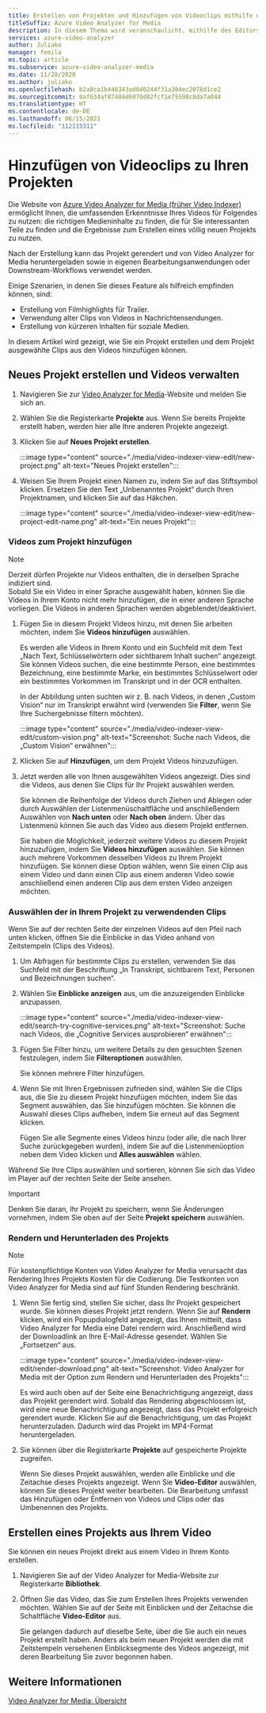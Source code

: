 ```yaml
---
title: Erstellen von Projekten und Hinzufügen von Videoclips mithilfe des Editors von Azure Video Analyzer for Media (früher Video Indexer)
titleSuffix: Azure Video Analyzer for Media
description: In diesem Thema wird veranschaulicht, mithilfe des Editors von Azure Video Analyzer for Media (früher Video Indexer) Projekte erstellt und Videoclips hinzugefügt werden.
services: azure-video-analyzer
author: Juliako
manager: femila
ms.topic: article
ms.subservice: azure-video-analyzer-media
ms.date: 11/28/2020
ms.author: juliako
ms.openlocfilehash: b2a8ca1b446343ad040244f31a304ec2078d1ce2
ms.sourcegitcommit: 0af634af87404d6970d82fcf1e75598c8da7a044
ms.translationtype: HT
ms.contentlocale: de-DE
ms.lasthandoff: 06/15/2021
ms.locfileid: "112115311"
---
```

# <a name="add-video-clips-to-your-projects"></a>Hinzufügen von Videoclips zu Ihren Projekten

Die Website von [Azure Video Analyzer for Media (früher Video Indexer)](https://www.videoindexer.ai/) ermöglicht Ihnen, die umfassenden Erkenntnisse Ihres Videos für Folgendes zu nutzen: die richtigen Medieninhalte zu finden, die für Sie interessanten Teile zu finden und die Ergebnisse zum Erstellen eines völlig neuen Projekts zu nutzen. 

Nach der Erstellung kann das Projekt gerendert und von Video Analyzer for Media heruntergeladen sowie in eigenen Bearbeitungsanwendungen oder Downstream-Workflows verwendet werden.

Einige Szenarien, in denen Sie dieses Feature als hilfreich empfinden können, sind: 

* Erstellung von Filmhighlights für Trailer.
* Verwendung alter Clips von Videos in Nachrichtensendungen.
* Erstellung von kürzeren Inhalten für soziale Medien.

In diesem Artikel wird gezeigt, wie Sie ein Projekt erstellen und dem Projekt ausgewählte Clips aus den Videos hinzufügen können. 

## <a name="create-new-project-and-manage-videos"></a>Neues Projekt erstellen und Videos verwalten

1. Navigieren Sie zur [Video Analyzer for Media](https://www.videoindexer.ai/)-Website und melden Sie sich an.
1. Wählen Sie die Registerkarte **Projekte** aus. Wenn Sie bereits Projekte erstellt haben, werden hier alle Ihre anderen Projekte angezeigt.
1. Klicken Sie auf **Neues Projekt erstellen**.  

    :::image type="content" source="./media/video-indexer-view-edit/new-project.png" alt-text="Neues Projekt erstellen":::
1. Weisen Sie Ihrem Projekt einen Namen zu, indem Sie auf das Stiftsymbol klicken. Ersetzen Sie den Text „Unbenanntes Projekt“ durch Ihren Projektnamen, und klicken Sie auf das Häkchen.

    :::image type="content" source="./media/video-indexer-view-edit/new-project-edit-name.png" alt-text="Ein neues Projekt":::
    
### <a name="add-videos-to-the-project"></a>Videos zum Projekt hinzufügen

> [!NOTE]
> Derzeit dürfen Projekte nur Videos enthalten, die in derselben Sprache indiziert sind. </br>Sobald Sie ein Video in einer Sprache ausgewählt haben, können Sie die Videos in Ihrem Konto nicht mehr hinzufügen, die in einer anderen Sprache vorliegen. Die Videos in anderen Sprachen werden abgeblendet/deaktiviert.

1. Fügen Sie in diesem Projekt Videos hinzu, mit denen Sie arbeiten möchten, indem Sie **Videos hinzufügen** auswählen.

    Es werden alle Videos in Ihrem Konto und ein Suchfeld mit dem Text „Nach Text, Schlüsselwörtern oder sichtbarem Inhalt suchen“ angezeigt. Sie können Videos suchen, die eine bestimmte Person, eine bestimmtes Bezeichnung, eine bestimmte Marke, ein bestimmtes Schlüsselwort oder ein bestimmtes Vorkommen im Transkript und in der OCR enthalten.
    
    In der Abbildung unten suchten wir z. B. nach Videos, in denen „Custom Vision“ nur im Transkript erwähnt wird (verwenden Sie **Filter**, wenn Sie Ihre Suchergebnisse filtern möchten).
    
    :::image type="content" source="./media/video-indexer-view-edit/custom-vision.png" alt-text="Screenshot: Suche nach Videos, die „Custom Vision“ erwähnen":::
1. Klicken Sie auf **Hinzufügen**, um dem Projekt Videos hinzuzufügen.
1. Jetzt werden alle von Ihnen ausgewählten Videos angezeigt. Dies sind die Videos, aus denen Sie Clips für Ihr Projekt auswählen werden.

    Sie können die Reihenfolge der Videos durch Ziehen und Ablegen oder durch Auswählen der Listenmenüschaltfläche und anschließendem Auswählen von **Nach unten** oder **Nach oben** ändern. Über das Listenmenü können Sie auch das Video aus diesem Projekt entfernen. 
    
    Sie haben die Möglichkeit, jederzeit weitere Videos zu diesem Projekt hinzuzufügen, indem Sie **Videos hinzufügen** auswählen. Sie können auch mehrere Vorkommen desselben Videos zu Ihrem Projekt hinzufügen. Sie können diese Option wählen, wenn Sie einen Clip aus einem Video und dann einen Clip aus einem anderen Video sowie anschließend einen anderen Clip aus dem ersten Video anzeigen möchten. 

### <a name="select-clips-to-use-in-your-project"></a>Auswählen der in Ihrem Projekt zu verwendenden Clips

Wenn Sie auf der rechten Seite der einzelnen Videos auf den Pfeil nach unten klicken, öffnen Sie die Einblicke in das Video anhand von Zeitstempeln (Clips des Videos). 

1. Um Abfragen für bestimmte Clips zu erstellen, verwenden Sie das Suchfeld mit der Beschriftung „In Transkript, sichtbarem Text, Personen und Bezeichnungen suchen“.
1. Wählen Sie **Einblicke anzeigen** aus, um die anzuzeigenden Einblicke anzupassen. 

    :::image type="content" source="./media/video-indexer-view-edit/search-try-cognitive-services.png" alt-text="Screenshot: Suche nach Videos, die „Cognitive Services ausprobieren“ erwähnen":::
1. Fügen Sie Filter hinzu, um weitere Details zu den gesuchten Szenen festzulegen, indem Sie **Filteroptionen** auswählen.

    Sie können mehrere Filter hinzufügen. 
1. Wenn Sie mit Ihren Ergebnissen zufrieden sind, wählen Sie die Clips aus, die Sie zu diesem Projekt hinzufügen möchten, indem Sie das Segment auswählen, das Sie hinzufügen möchten. Sie können die Auswahl dieses Clips aufheben, indem Sie erneut auf das Segment klicken.
    
    Fügen Sie alle Segmente eines Videos hinzu (oder alle, die nach Ihrer Suche zurückgegeben wurden), indem Sie auf die Listenmenüoption neben dem Video klicken und **Alles auswählen** wählen. 

Während Sie Ihre Clips auswählen und sortieren, können Sie sich das Video im Player auf der rechten Seite der Seite ansehen. 

> [!IMPORTANT]
> Denken Sie daran, Ihr Projekt zu speichern, wenn Sie Änderungen vornehmen, indem Sie oben auf der Seite **Projekt speichern** auswählen. 

### <a name="render-and-download-the-project"></a>Rendern und Herunterladen des Projekts

> [!NOTE]
> Für kostenpflichtige Konten von Video Analyzer for Media verursacht das Rendering Ihres Projekts Kosten für die Codierung. Die Testkonten von Video Analyzer for Media sind auf fünf Stunden Rendering beschränkt.

1. Wenn Sie fertig sind, stellen Sie sicher, dass Ihr Projekt gespeichert wurde. Sie können dieses Projekt jetzt rendern. Wenn Sie auf **Rendern** klicken, wird ein Popupdialogfeld angezeigt, das Ihnen mitteilt, dass Video Analyzer for Media eine Datei rendern wird. Anschließend wird der Downloadlink an Ihre E-Mail-Adresse gesendet. Wählen Sie „Fortsetzen“ aus. 

    :::image type="content" source="./media/video-indexer-view-edit/render-download.png" alt-text="Screenshot: Video Analyzer for Media mit der Option zum Rendern und Herunterladen des Projekts":::
    
    Es wird auch oben auf der Seite eine Benachrichtigung angezeigt, dass das Projekt gerendert wird. Sobald das Rendering abgeschlossen ist, wird eine neue Benachrichtigung angezeigt, dass das Projekt erfolgreich gerendert wurde. Klicken Sie auf die Benachrichtigung, um das Projekt herunterzuladen. Dadurch wird das Projekt im MP4-Format heruntergeladen.
1. Sie können über die Registerkarte **Projekte** auf gespeicherte Projekte zugreifen. 

    Wenn Sie dieses Projekt auswählen, werden alle Einblicke und die Zeitachse dieses Projekts angezeigt. Wenn Sie **Video-Editor** auswählen, können Sie dieses Projekt weiter bearbeiten. Die Bearbeitung umfasst das Hinzufügen oder Entfernen von Videos und Clips oder das Umbenennen des Projekts.
    
## <a name="create-a-project-from-your-video"></a>Erstellen eines Projekts aus Ihrem Video

Sie können ein neues Projekt direkt aus einem Video in Ihrem Konto erstellen. 

1. Navigieren Sie auf der Video Analyzer for Media-Website zur Registerkarte **Bibliothek**.
1. Öffnen Sie das Video, das Sie zum Erstellen Ihres Projekts verwenden möchten. Wählen Sie auf der Seite mit Einblicken und der Zeitachse die Schaltfläche **Video-Editor** aus.

    Sie gelangen dadurch auf dieselbe Seite, über die Sie auch ein neues Projekt erstellt haben. Anders als beim neuen Projekt werden die mit Zeitstempeln versehenen Einblicksegmente des Videos angezeigt, mit deren Bearbeitung Sie zuvor begonnen haben.

## <a name="see-also"></a>Weitere Informationen

[Video Analyzer for Media: Übersicht](video-indexer-overview.md)

